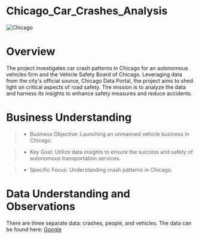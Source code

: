 # Chicago_Car_Crashes_Analysis
![Chicago](read_me_pic.jpg)

# Overview

The project investigates car crash patterns in Chicago for an autonomous vehicles firm and the Vehicle Safety Board of Chicago. Leveraging data from the city's official source, Chicago Data Portal, the project aims to shed light on critical aspects of road safety. The mission is to analyze the data and harness its insights to enhance safety measures and reduce accidents.

# Business Understanding 

>- Business Objective: Launching an unmanned vehicle business in Chicago.

>- Key Goal: Utilize data insights to ensure the success and safety of autonomous transportation services.

>- Specific Focus: Understanding crash patterns in Chicago.

# Data Understanding and Observations 

There are three separate data: crashes, people, and vehicles. The data can be found here: <a href="[https://www.google.com/](https://data.cityofchicago.org/Transportation/Traffic-Crashes-Crashes/85ca-t3if)https://data.cityofchicago.org/Transportation/Traffic-Crashes-Crashes/85ca-t3if" target="_blank">Google</a> 
